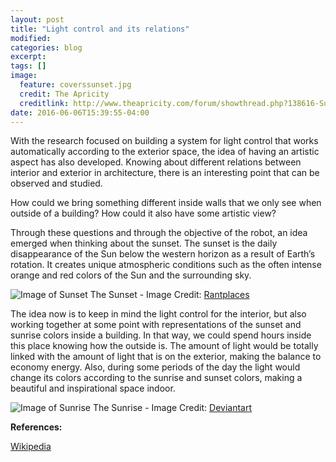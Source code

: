 ```yaml
---
layout: post
title: "Light control and its relations"
modified:
categories: blog
excerpt:
tags: []
image:
  feature: coverssunset.jpg
  credit: The Apricity
  creditlink: http://www.theapricity.com/forum/showthread.php?138616-Sunrise-or-sunset
date: 2016-06-06T15:39:55-04:00
---
```


With the research focused on building a system for light control that works automatically according to the exterior space, the idea of having an artistic aspect has also developed. Knowing about different relations between interior and exterior in architecture, there is an interesting point that can be observed and studied.

How could we bring something different inside walls that we only see when outside of a building? How could it also have some artistic view? 

Through these questions and through the objective of the robot, an idea emerged when thinking about the sunset. The sunset is the daily disappearance of the Sun below the western horizon as a result of Earth’s rotation. It creates unique atmospheric conditions such as the often intense orange and red colors of the Sun and the surrounding sky.

![Image of Sunset](https://marinaorru.github.io/images/sunset2.jpg)
The Sunset - Image Credit: [Rantplaces](http://www.rantplaces.com/2014/11/04/10-amazing-sunsets-around-the-world/)

The idea now is to keep in mind the light control for the interior, but also working together at some point with representations of the sunset and sunrise colors inside a building. In that way, we could spend hours inside this place knowing how the outside is. The amount of light would be totally linked with the amount of light that is on the exterior, making the balance to economy energy. Also, during some periods of the day the light would change its colors according to the sunrise and sunset colors, making a beautiful and inspirational space indoor.

![Image of Sunrise](https://marinaorru.github.io/images/sunrise.jpg)
The Sunrise - Image Credit: [Deviantart](http://millymiau.deviantart.com/)

**References:**

[Wikipedia](https://en.wikipedia.org/wiki/Sunset#Colors)


[jekyll-gh]: https://github.com/jekyll/jekyll
[jekyll]:    http://jekyllrb.com
